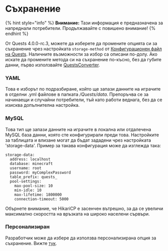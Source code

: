 # Съхранение

{% hint style="info" %}
**Внимание:** Тази информация е предназначена за напреднали потребители. Продължавайте с повишено внимание!
{% endhint %}

От Quests 4.0.0-rc.3, можете да изберете да промените опцията си за съхранение чрез настройката `storage-method` от [Конфигурационен файл на Quests](https://pikamug.gitbook.io/quests/setup/configuration#config.yml). Наличните възможности за избор са описани по-долу. Ако искате да промените метода си на съхранение по-късно, без да губите данни, първо използвайте [QuestsConverter](https://github.com/PikaMug/QuestsConverter).

### YAML

Това е изборът по подразбиране, който ще запази данните на играчите в отделни .yml файлове в папката _/Quests/data_. Препоръчва се за начинаещи и случайни потребители, тъй като работи веднага, без да се изисква допълнителна настройка.

### MySQL

Това тип ще запази данните на играчите в локална или отдалечена MySQL база данни, която сте конфигурирали преди това. Настройките за таблицата и влизане могат да бъдат зададени чрез настройката 'storage-data'. Пример за такава конфигурация може да изглежда така:

```
storage-data:
  address: localhost
  database: minecraft
  username: root
  password: myComplexPassword
  table_prefix: quests_
  pool-settings:
    max-pool-size: 10
    min-idle: 10
    max-lifetime: 1800000
    connection-timeout: 5000
```

Обърнете внимание, че HikariCP е засенчен вътрешно, за да се увеличи максимално скоростта на връзката на широко населени сървъри.

### Персонализиран

Разработчик може да избере да използва персонализирана опция за съхранение. Вижте [тук](https://github.com/PikaMug/Quests/tree/main/core/src/main/java/me/blackvein/quests/storage/implementation/custom).
